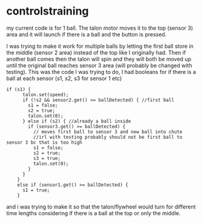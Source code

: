 # controlstraining

my current code is for 1 ball. The talon motor moves it to the top (sensor 3) area and it will launch if there is a ball and the button is pressed.

I was trying to make it work for multiple balls by letting the first ball store in the middle (sensor 2 area) instead of the top like I originally had. Then if another ball comes then the talon will spin and they will both be moved up until the original ball reaches sensor 3 area (will probably be changed with testing). 
This was the code I was trying to do, I had booleans for if there is a ball at each sensor (s1, s2, s3 for sensor 1 etc)

```
if (s1) {
      talon.set(speed);
      if (!s2 && sensor2.get() >= ballDetected) { //first ball
        s1 = false;
        s2 = true;
        talon.set(0);
      } else if (s2) { //already a ball inside
        if (sensor3.get() >= ballDetected) { 
          // moves first ball to sensor 3 and new ball into chute
          //irl with testing probably should not be first ball to sensor 3 bc that is too high
          s1 = false;
          s2 = true;
          s3 = true;
          talon.set(0);
        }
      }
    }
    else if (sensor1.get() >= ballDetected) {
      s1 = true;
    }
```
 
 and i was trying to make it so that the talon/flywheel would turn for different time lengths considering if there is a ball at the top or only the middle.
